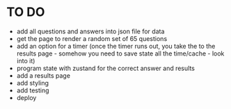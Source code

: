 # TO DO
* add all questions and answers into json file for data
* get the page to render a random set of 65 questions 
* add an option for a timer (once the timer runs out, you take the to the results page - somehow you need to save state all the time/cache - look into it)
* program state with zustand for the correct answer and results
* add a results page
* add styling
* add testing
* deploy 